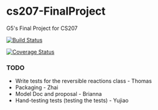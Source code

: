# cs207-FinalProject
G5's Final Project for CS207

[![Build Status](https://travis-ci.org/CS207-G5/cs207-FinalProject.svg?branch=master)](https://travis-ci.org/CS207-G5/cs207-FinalProject)

[![Coverage Status](https://coveralls.io/repos/github/CS207-G5/cs207-FinalProject/badge.png?branch=master&maxAge=0)](https://coveralls.io/github/CS207-G5/cs207-FinalProject?branch=master&maxAge=0)

### TODO
* Write tests for the reversible reactions class - Thomas
* Packaging - Zhai
* Model Doc and proposal - Brianna
* Hand-testing tests (testing the tests) - Yujiao
